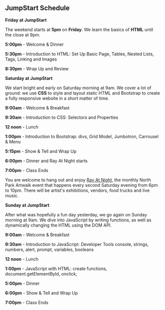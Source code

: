 **JumpStart Schedule**
----------------
**Friday at JumpStart**

The weekend starts at **5pm** on **Friday**. We learn the basics of **HTML** until the close at 9pm.

**5:00pm** - Welcome & Dinner

**5:30pm** - Introduction to HTML: Set Up Basic Page, Tables, Nested Lists, Tags, Linking and Images

**8:30pm** - Wrap Up and Review

**Saturday at JumpStart**

We start bright and early on Saturday morning at 9am. We cover a lot of ground: we use **CSS** to style and layout static HTML and Bootstrap to create a fully responsive website in a short matter of time.

**9:00am** - Welcome & Breakfast

**9:30am** - Introduction to CSS: Selectors and Properties

**12 noon** - Lunch

**1:00pm** - Introduction to Bootstrap: divs, Grid Model, Jumbotron, Carrousel & Menu

**5:15pm** - Show & Tell and Wrap Up

**6:00pm** - Dinner and Ray At Night starts

**7:00pm** - Class Ends

You are welcome to hang out and enjoy [Ray At Night](http://www.rayatnight.com/), the monthly North Park Artwalk event that happens every second Saturday evening from 6pm to 10pm. There will be artist's exhibitions, vendors, food trucks and live music.

**Sunday at JumpStart**

After what was hopefully a fun day yesterday, we go again on Sunday morning at 9am. We dive into JavaScript by writing functions, as well as dynamically changing the HTML using the DOM API.

**9:00am** - Welcome & Breakfast

**9:30am** - Introduction to JavaScript: Developer Tools console, strings, numbers, alert, prompt, variables, booleans

**12 noon** - Lunch

**1:00pm** - JavaScript with HTML: create functions, document.getElementById, onclick,

**5:00pm** - Dinner

**6:00pm** - Show & Tell and Wrap Up

**7:00pm** - Class Ends
